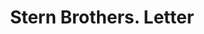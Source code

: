 ---
doi: 10.7916/D8GF25MR
date_other: '1880'
date_other_textual: '1880'
form: correspondence
genre:
- Letters (correspondence)
name:
- Stern Brothers
object_in_context_url: https://biggert.cul.columbia.edu/items/view/ave_biggert_01125
subject_hierarchical_geographic:
- New York, New York, United States
subject_name:
- Stern Brothers
title: Stern Brothers. Letter
sort_title: Stern Brothers. Letter
call_number: ave_biggert_01125
coordinates:
- 40.71277777777778,-74.00583333333333
pid: ave_biggert_01125
identifiers: ave_biggert_01125
thumbnail: https://derivativo-1.library.columbia.edu/iiif/2/ldpd:344824/full/!256,256/0/native.jpg
permalink: "/biggert/ave_biggert_01125/"
layout: iiif-image-page
---